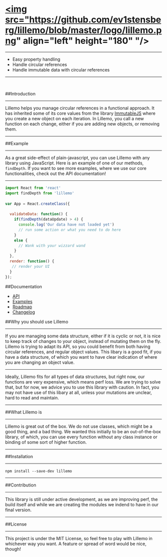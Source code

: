 # <a href='https://github.com/ev1stensberg/lillemo'><img src="https://github.com/ev1stensberg/lillemo/blob/master/logo/lillemo.png" align="left" height="180" "/></a>



***

* Easy property handling
* Handle circular references
* Handle immutable data with circular references

***

<br/>

##Introduction
***
Lillemo helps you manage circular references in a functional approach. It has inherited some of its core values from the library [ImmutableJS](https://github.com/facebook/immutable-js/) where you create a new object on each iteration. In Lillemo, you call a new function on each change, either if you are adding new objects, or removing them.
***
##Example
***
As a great side-effect of plain-javascript, you can use Lillemo with any library using JavaScript. Here is an example of one of our methods, `findDepth`. If you want to see more examples, where we use our core functionalities, check out the API documentation!
***
```js
import React from 'react'
import findDepth from 'lillemo'

var App = React.createClass({

  validateData: function() {
    if(findDepth(dataUpdate) > 4) {
      console.log('Our data have not loaded yet')
      // run some action or what you need to do here
    }
    else {
      // Wank with your wizzard wand
    }
  },
  render: function() {
   // render your UI
  }
});
```
##Documentation
 * [API](https://github.com/ev1stensberg/lillemo/tree/master/documentation/API)
 * [Examples](https://github.com/ev1stensberg/lillemo/tree/master/documentation/Examples)
 * [Roadmap](https://github.com/ev1stensberg/lillemo/blob/master/ROADMAP.md)
 * [Changelog](https://github.com/ev1stensberg/lillemo/blob/master/CHANGELOG.md)

##Why you should use Lillemo
***
If you are managing some data structure, either if it is cyclic or not, it is nice to keep track of changes to your object, instead of mutating them on the fly. Lillemo is trying to adapt its API, so you could benefit from both having circular references, and regular object values. This libary is a good fit, if you have a data structure, of which you want to have clear indication of where you are changing an object value.

***

Ideally, Lillemo fits for all types of data structures, but right now, our functions are very expensive, which means perf loss. We are trying to solve that, but for now, we advice you to use this library with caution. In fact, you may not have use of this libary at all, unless your mutations are unclear, hard to read and maintain.
***
##What Lillemo is
***
Lillemo is great out of the box. We do not use classes, which might be a good thing, and a bad thing. We wanted this initially to be an out-of-the-box library, of which, you can use every function without any class instance or binding of some sort of higher function.
***
##Installation
***
 `npm install --save-dev lillemo`
***
##Contribution
***
This library is still under active development, as we are improving perf, the build itself and while we are creating the modules we indend to have in our final version.
***
##License
***
This project is under the MIT License, so feel free to play with Lillemo in whichever way you want. A feature or spread of word would be nice, though!
